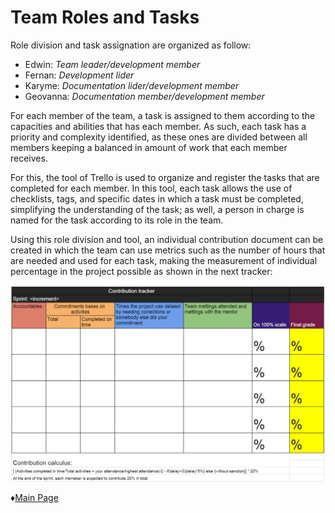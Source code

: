 # **Team Roles and Tasks** 

Role division and task assignation are organized as follow:  
* Edwin: *Team leader/development member*
* Fernan: *Development lider*
* Karyme: *Documentation lider/development member*
* Geovanna: *Documentation member/development member*

For each member of the team, a task is assigned to them according to the capacities and abilities that has each member. As such, each task has a priority and complexity identified, as these ones are divided between all members keeping a balanced in amount of work that each member receives. 

For this, the tool of Trello is used to organize and register the tasks that are completed for each member. In this tool, each task allows the use of checklists, tags, and specific dates in which a task must be completed, simplifying the understanding of the task; as well, a person in charge is named for the task according to its role in the team. 

Using this role division and tool, an individual contribution document can be created in which the team can use metrics such as the number of hours that are needed and used for each task, making the measurement of individual percentage in the project possible as shown in the next tracker:

![Logo](https://github.com/Edwin-Lines/Project-Cosmos/blob/main/Resources/Images/template%20contribution%20tracker.png)

 ♦[Main Page](https://github.com/Edwin-Lines/Project-Cosmos "Main Page") 
